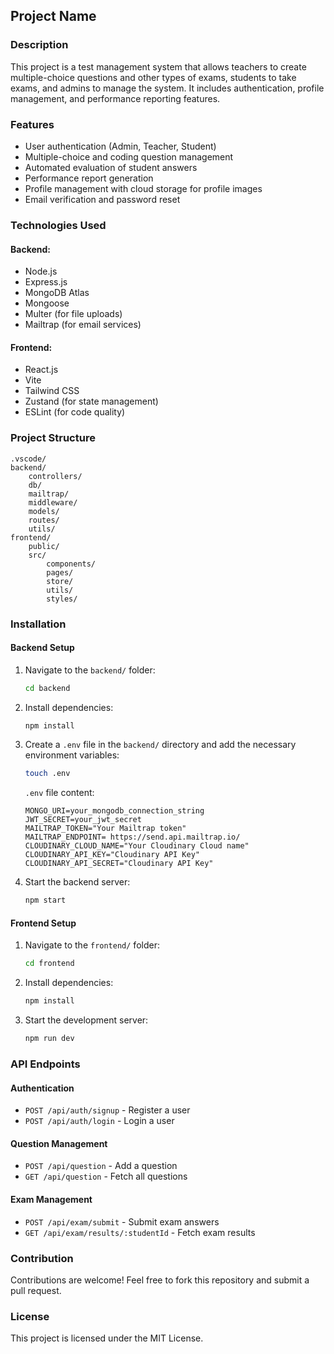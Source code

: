 ## Project Name

### Description

This project is a test management system that allows teachers to create multiple-choice questions and other types of exams, students to take exams, and admins to manage the system. It includes authentication, profile management, and performance reporting features.

### Features

- User authentication (Admin, Teacher, Student)
- Multiple-choice and coding question management
- Automated evaluation of student answers
- Performance report generation
- Profile management with cloud storage for profile images
- Email verification and password reset

### Technologies Used

#### Backend:

- Node.js
- Express.js
- MongoDB Atlas
- Mongoose
- Multer (for file uploads)
- Mailtrap (for email services)

#### Frontend:

- React.js
- Vite
- Tailwind CSS
- Zustand (for state management)
- ESLint (for code quality)

### Project Structure

```
.vscode/
backend/
    controllers/
    db/
    mailtrap/
    middleware/
    models/
    routes/
    utils/
frontend/
    public/
    src/
        components/
        pages/
        store/
        utils/
        styles/
```

### Installation

#### Backend Setup

1. Navigate to the `backend/` folder:
   ```sh
   cd backend
   ```
2. Install dependencies:
   ```sh
   npm install
   ```
3. Create a `.env` file in the `backend/` directory and add the necessary environment variables:
   ```sh
   touch .env
   ```
   `.env` file content:
   ```env
   MONGO_URI=your_mongodb_connection_string
   JWT_SECRET=your_jwt_secret
   MAILTRAP_TOKEN="Your Mailtrap token"
   MAILTRAP_ENDPOINT= https://send.api.mailtrap.io/
   CLOUDINARY_CLOUD_NAME="Your Cloudinary Cloud name"
   CLOUDINARY_API_KEY="Cloudinary API Key"
   CLOUDINARY_API_SECRET="Cloudinary API Key"
   ```
4. Start the backend server:
   ```sh
   npm start
   ```

#### Frontend Setup

1. Navigate to the `frontend/` folder:
   ```sh
   cd frontend
   ```
2. Install dependencies:
   ```sh
   npm install
   ```
3. Start the development server:
   ```sh
   npm run dev
   ```

### API Endpoints

#### Authentication

- `POST /api/auth/signup` - Register a user
- `POST /api/auth/login` - Login a user

#### Question Management

- `POST /api/question` - Add a question
- `GET /api/question` - Fetch all questions

#### Exam Management

- `POST /api/exam/submit` - Submit exam answers
- `GET /api/exam/results/:studentId` - Fetch exam results

### Contribution

Contributions are welcome! Feel free to fork this repository and submit a pull request.

### License

This project is licensed under the MIT License.

